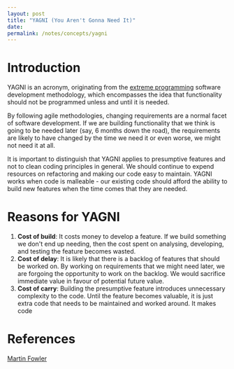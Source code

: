 ```yaml
---
layout: post
title: "YAGNI (You Aren't Gonna Need It)"
date: 
permalink: /notes/concepts/yagni
---
```


# Introduction

YAGNI is an acronym, originating from the [extreme programming](https://en.wikipedia.org/wiki/Extreme_programming) software development methodology, which encompasses the idea that functionality should not be programmed unless and until it is needed.

By following agile methodologies, changing requirements are a normal facet of software development. If we are building functionality that we think is going to be needed later (say, 6 months down the road), the requirements are likely to have changed by the time we need it or even worse, we might not need it at all.

It is important to distinguish that YAGNI applies to presumptive features and not to clean coding principles in general. We should continue to expend resources on refactoring and making our code easy to maintain. YAGNI works when code is malleable - our existing code should afford the ability to build new features when the time comes that they are needed.

# Reasons for YAGNI

1. **Cost of build**: It costs money to develop a feature. If we build something we don't end up needing, then the cost spent on analysing, developing, and testing the feature becomes wasted.
2. **Cost of delay**: It is likely that there is a backlog of features that should be worked on. By working on requirements that we might need later, we are forgoing the opportunity to work on the backlog. We would sacrifice immediate value in favour of potential future value.
3. **Cost of carry**: Building the presumptive feature introduces unnecessary complexity to the code. Until the feature becomes valuable, it is just extra code that needs to be maintained and worked around. It makes code 

# References
[Martin Fowler](https://martinfowler.com/bliki/Yagni.html)